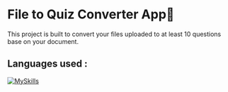 # File to Quiz Converter App📝

This project is built to convert your files uploaded to at least 10 questions base on your document.

## Languages used :
[![MySkills](https://skillicons.dev/icons?i=html,css,js,react,bootstrap,java,spring)](https://skillicons.dev)
